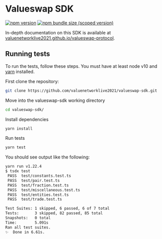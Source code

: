 # Valueswap SDK
[![npm version](https://img.shields.io/npm/v/@valueswap/sdk/latest.svg)](https://www.npmjs.com/package/@valueswap/sdk/v/latest)
[![npm bundle size (scoped version)](https://img.shields.io/bundlephobia/minzip/@valueswap/sdk/latest.svg)](https://bundlephobia.com/result?p=@valueswap/sdk@latest)

In-depth documentation on this SDK is available at [valuenetworklive2021.github.io/valueswap-protocol](https://valuenetworklive2021.github.io/valueswap-protocol/docs/v2/SDK/getting-started/).


## Running tests
To run the tests, follow these steps. You must have at least node v10 and [yarn](https://yarnpkg.com/) installed.

First clone the repository:
```sh
git clone https://github.com/valuenetworklive2021/valueswap-sdk.git
```

Move into the valueswap-sdk working directory
```sh
cd valueswap-sdk/
```

Install dependencies
```sh
yarn install
```

Run tests
```sh
yarn test
```

You should see output like the following:
```sh
yarn run v1.22.4
$ tsdx test
 PASS  test/constants.test.ts
 PASS  test/pair.test.ts
 PASS  test/fraction.test.ts
 PASS  test/miscellaneous.test.ts
 PASS  test/entities.test.ts
 PASS  test/trade.test.ts

Test Suites: 1 skipped, 6 passed, 6 of 7 total
Tests:       3 skipped, 82 passed, 85 total
Snapshots:   0 total
Time:        5.091s
Ran all test suites.
✨  Done in 6.61s.
```
